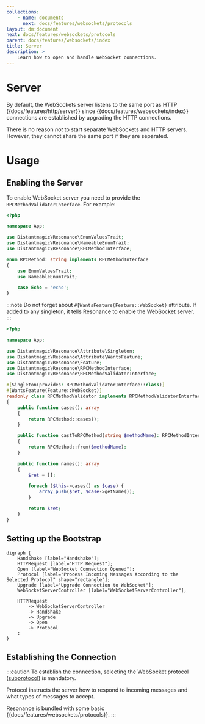```yaml
---
collections: 
    - name: documents
      next: docs/features/websockets/protocols
layout: dm:document
next: docs/features/websockets/protocols
parent: docs/features/websockets/index
title: Server
description: >
    Learn how to open and handle WebSocket connections.
---
```


# Server

By default, the WebSockets server listens to the same port as 
HTTP {{docs/features/http/server}} since {{docs/features/websockets/index}} 
connections are established by upgrading the HTTP connections.

There is no reason *not* to start separate WebSockets and HTTP servers. 
However, they cannot share the same port if they are separated.

# Usage

## Enabling the Server

To enable WebSocket server you need to provide the 
`RPCMethodValidatorInterface`. For example:

```php file:app\RPCMethod.php
<?php

namespace App;

use Distantmagic\Resonance\EnumValuesTrait;
use Distantmagic\Resonance\NameableEnumTrait;
use Distantmagic\Resonance\RPCMethodInterface;

enum RPCMethod: string implements RPCMethodInterface
{
    use EnumValuesTrait;
    use NameableEnumTrait;

    case Echo = 'echo';
}
```

:::note
Do not forget about `#[WantsFeature(Feature::WebSocket)` attribute. If added to 
any singleton, it tells Resonance to enable the WebSocket server.
:::

```php file:app\RPCMethodValidator.php
<?php

namespace App;

use Distantmagic\Resonance\Attribute\Singleton;
use Distantmagic\Resonance\Attribute\WantsFeature;
use Distantmagic\Resonance\Feature;
use Distantmagic\Resonance\RPCMethodInterface;
use Distantmagic\Resonance\RPCMethodValidatorInterface;

#[Singleton(provides: RPCMethodValidatorInterface::class)]
#[WantsFeature(Feature::WebSocket)]
readonly class RPCMethodValidator implements RPCMethodValidatorInterface
{
    public function cases(): array
    {
        return RPCMethod::cases();
    }

    public function castToRPCMethod(string $methodName): RPCMethodInterface
    {
        return RPCMethod::from($methodName);
    }

    public function names(): array
    {
        $ret = [];

        foreach ($this->cases() as $case) {
            array_push($ret, $case->getName());
        }

        return $ret;
    }
}
```

## Setting up the Bootstrap

```graphviz render
digraph { 
    Handshake [label="Handshake"];
    HTTPRequest [label="HTTP Request"];
    Open [label="WebSocket Connection Opened"];
    Protocol [label="Process Incoming Messages According to the Selected Protocol" shape="rectangle"];
    Upgrade [label="Upgrade Connection to WebSocket"];
    WebSocketServerController [label="WebSocketServerController"];

    HTTPRequest 
        -> WebSocketServerController 
        -> Handshake
        -> Upgrade
        -> Open
        -> Protocol
    ;
}
```

## Establishing the Connection

:::caution
To establish the connection, selecting the WebSocket protocol 
([subprotocol](https://datatracker.ietf.org/doc/html/rfc6455#page-12)) is 
mandatory.

Protocol instructs the server how to respond to incoming messages and what 
types of messages to accept.

Resonance is bundled with some basic 
{{docs/features/websockets/protocols}}.
:::

